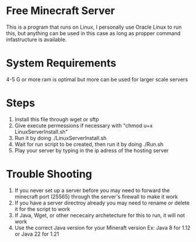 # Free Minecraft Server
This is a program that runs on Linux, I personally use Oracle Linux to run this, but anything can be used in this case as long as propper command infastructure is available. 

# System Requirements
4-5 G or more ram is optimal but more can be used for larger scale servers

# Steps
1. Install this file through wget or sftp
2. Give execute permessions if necessary with "chmod u+x LinuxServerInstall.sh"
3. Run it by doing ./LinuxServerInstall.sh
4. Wait for run script to be created, then run it by doing ./Run.sh
5. Play your server by typing in the ip adress of the hosting server
   
# Trouble Shooting
1. If you never set up a server before you may need to forward the minecraft port (25565) through the server's firewall to make it work
2. If you have a server directroy already you may need to rename or delete it for the script to work
3. If Java, Wget, or other nececairy archetecture for this to run, it will not work
4. Use the correct Java version for your Mineraft version Ex: Java 8 for 1.12 or Java 22 for 1.21 
